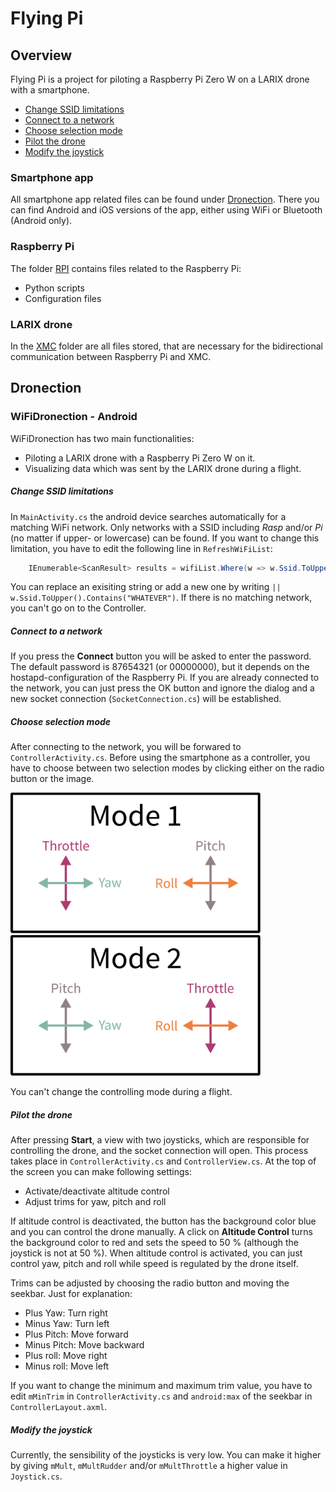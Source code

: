 # Flying Pi
## Overview
Flying Pi is a project for piloting a Raspberry Pi Zero W on a LARIX drone with a smartphone.
+ [Change SSID limitations](#change-ssid-limitations)
+ [Connect to a network](#connect-to-a-network)
+ [Choose selection mode](#choose-selection-mode)
+ [Pilot the drone](#pilot-the-drone)
+ [Modify the joystick](#modify-the-joystick)

### Smartphone app
All smartphone app related files can be found under [Dronection](https://github.com/sguertl/Flying_Pi/tree/master/Dronection). There you can find Android and iOS versions of the app, either using WiFi or Bluetooth (Android only).

### Raspberry Pi
The folder [RPI](https://github.com/sguertl/Flying_Pi/tree/master/RPI) contains files related to the Raspberry Pi:
+ Python scripts
+ Configuration files

### LARIX drone
In the [XMC](https://github.com/sguertl/Flying_Pi/tree/master/XMC) folder are all files stored, that are necessary for the bidirectional communication between Raspberry Pi and XMC.

## Dronection
### WiFiDronection - Android
WiFiDronection has two main functionalities:
+ Piloting a LARIX drone with a Raspberry Pi Zero W on it.
+ Visualizing data which was sent by the LARIX drone during a flight.
##### Change SSID limitations
In `MainActivity.cs` the android device searches automatically for a matching WiFi network. Only networks with a SSID including *Rasp* and/or *Pi* (no matter if upper- or lowercase) can be found. If you want to change this limitation, you have to edit the following line in `RefreshWiFiList`:
```C#
    IEnumerable<ScanResult> results = wifiList.Where(w => w.Ssid.ToUpper().Contains("RASP") || w.Ssid.ToUpper().Contains("PI"));
```
You can replace an exisiting string or add a new one by writing `|| w.Ssid.ToUpper().Contains("WHATEVER")`.
If there is no matching network, you can't go on to the Controller.
##### Connect to a network
If you press the __Connect__ button you will be asked to enter the password. The default password is 87654321 (or 00000000), but it depends on the hostapd-configuration of the Raspberry Pi. If you are already connected to the network, you can just press the OK button and ignore the dialog and a new socket connection (`SocketConnection.cs`) will be established.

##### Choose selection mode
After connecting to the network, you will be forwared to `ControllerActivity.cs`. Before using the smartphone as a controller, you have to choose between two selection modes by clicking either on the radio button or the image.

<img src="https://github.com/sguertl/Flying_Pi/blob/master/Res/Images/mode1.png" alt="Mode 1" width="400"><img src="https://github.com/sguertl/Flying_Pi/blob/master/Res/Images/mode2.png" alt="Mode 2" width="400">

You can't change the controlling mode during a flight.

##### Pilot the drone
After pressing __Start__, a view with two joysticks, which are responsible for controlling the drone, and the socket connection will open. This process takes place in `ControllerActivity.cs` and `ControllerView.cs`. 
At the top of the screen you can make following settings:
+ Activate/deactivate altitude control
+ Adjust trims for yaw, pitch and roll

If altitude control is deactivated, the button has the background color blue and you can control the drone manually. A click on __Altitude Control__ turns the background color to red and sets the speed to 50 % (although the joystick is not at 50 %). When altitude control is activated, you can just control yaw, pitch and roll while speed is regulated by the drone itself.

Trims can be adjusted by choosing the radio button and moving the seekbar. Just for explanation:
+ Plus Yaw: Turn right
+ Minus Yaw: Turn left
+ Plus Pitch: Move forward
+ Minus Pitch: Move backward
+ Plus roll: Move right
+ Minus roll: Move left

If you want to change the minimum and maximum trim value, you have to edit `mMinTrim` in `ControllerActivity.cs` and `android:max` of the seekbar in `ControllerLayout.axml`.

##### Modify the joystick
Currently, the sensibility of the joysticks is very low. You can make it higher by giving `mMult`, `mMultRudder` and/or `mMultThrottle` a higher value in `Joystick.cs`.
